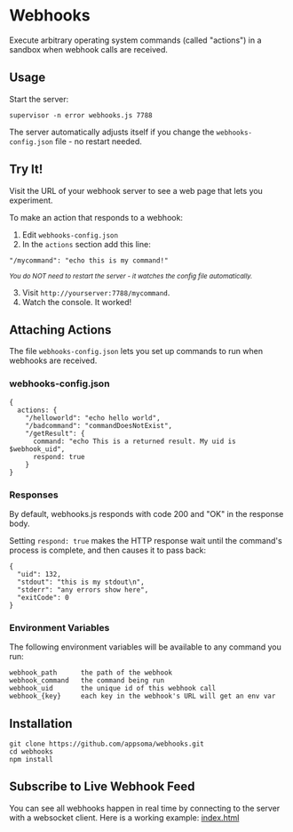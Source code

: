 # Webhooks

Execute arbitrary operating system commands (called "actions") in a sandbox when webhook calls are received.

## Usage
Start the server:
```
supervisor -n error webhooks.js 7788
```

The server automatically adjusts itself if you change the `webhooks-config.json` file - no restart needed.

## Try It!
Visit the URL of your webhook server to see a web page that lets you experiment.

To make an action that responds to a webhook:

1. Edit `webhooks-config.json`
2. In the `actions` section add this line:
  ```
  "/mycommand": "echo this is my command!"
  ```
  *<sub>You do NOT need to restart the server - it watches the config file automatically.</sub>*

3. Visit `http://yourserver:7788/mycommand`.
4. Watch the console. It worked!


## Attaching Actions

The file `webhooks-config.json` lets you set up commands to run when webhooks are received.

### webhooks-config.json

```
{
  actions: {
    "/helloworld": "echo hello world",
    "/badcommand": "commandDoesNotExist",
    "/getResult": {
      command: "echo This is a returned result. My uid is $webhook_uid",
      respond: true
    }
}
```

### Responses

By default, webhooks.js responds with code 200 and "OK" in the response body.

Setting `respond: true` makes the HTTP response wait until the command's process is complete, and then causes it to pass back:
```
{
  "uid": 132,
  "stdout": "this is my stdout\n",
  "stderr": "any errors show here",
  "exitCode": 0
}
```

### Environment Variables

The following environment variables will be available to any command
you run:
```
webhook_path      the path of the webhook
webhook_command   the command being run
webhook_uid       the unique id of this webhook call
webhook_{key}     each key in the webhook's URL will get an env var
```

## Installation
```
git clone https://github.com/appsoma/webhooks.git
cd webhooks
npm install
```

## Subscribe to Live Webhook Feed

You can see all webhooks happen in real time by connecting to the server with a websocket client. Here is a working example: <a href="https://github.com/appsoma/webhooks/blob/master/index.html">index.html</a>
